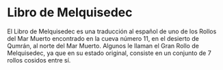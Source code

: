 # Libro de Melquisedec

El Libro de Melquisedec es una traducción al español de uno de los Rollos del Mar Muerto encontrado en la cueva número 11, en el desierto de Qumrán, al norte del Mar Muerto. Algunos le llaman el Gran Rollo de Melquisedec, ya que en su estado original, consiste en un conjunto de 7 rollos cosidos entre sí.

